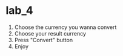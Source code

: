 # lab_4
1. Choose the currency you wanna convert 
2. Choose your result currency 
3. Press "Convert" button
4. Enjoy

